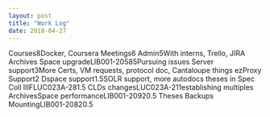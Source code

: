 ```yaml
---
layout: post
title: "Work Log"
date: 2018-04-27
---
```

<tr><td>Courses</td><td></td><td>8</td><td>Docker, Coursera</td></tr>
<tr><td>Meetings</td><td></td><td>6</td><td></td></tr>
<tr><td>Admin</td><td></td><td>5</td><td>With interns, Trello, JIRA</td></tr>
<tr><td>Archives Space upgrade</td><td>LIB001-2058</td><td>5</td><td>Pursuing issues</td></tr>
<tr><td>Server support</td><td></td><td>3</td><td>More Certs, VM requests, protocol doc, Cantaloupe things</td></tr>
<tr><td>ezProxy Support</td><td></td><td>2</td><td></td></tr>
<tr><td>Dspace support</td><td></td><td>1.5</td><td>SOLR support, more autodocs theses in</td></tr>
<tr><td>Spec Coll IIIF</td><td>LUC023A-28</td><td>1.5</td><td></td></tr>
<tr><td>CLDs changes</td><td>LUC023A-21</td><td>1</td><td>establishing multiples</td></tr>
<tr><td>ArchivesSpace performance</td><td>LIB001-2092</td><td>0.5</td><td></td></tr>
<tr><td>Theses Backups Mounting</td><td>LIB001-2082</td><td>0.5</td><td></td></tr>
